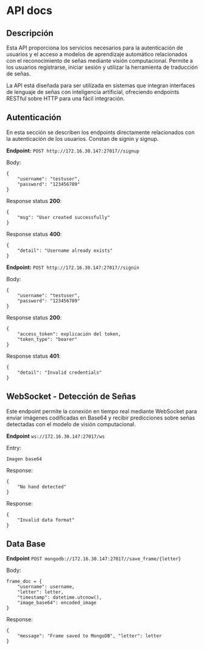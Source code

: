 # API docs

## Descripción

Esta API proporciona los servicios necesarios para la autenticación de usuarios y el acceso a modelos de aprendizaje automático relacionados con el reconocimiento de señas mediante visión computacional. Permite a los usuarios registrarse, iniciar sesión y utilizar la herramienta de traducción de señas. 

La API está diseñada para ser utilizada en sistemas que integran interfaces de lenguaje de señas con inteligencia artificial, ofreciendo endpoints RESTful sobre HTTP para una fácil integración.

## Autenticación

En esta sección se describen los endpoints directamente relacionados con la autenticación de los usuarios. Constan de signin y signup.

**Endpoint:**
`POST http://172.16.30.147:27017//signup`

Body:

    {
        "username": "testuser",
        "password": "123456789"
    }
Response status **200**:

    {
        "msg": "User created successfully"
    }
Response status **400**:

    {
        "detail": "Username already exists"
    }
**Endpoint:**
`POST http://172.16.30.147:27017//signin`

Body:

    {
        "username": "testuser",
        "password": "123456789"
    }
Response status **200**:

    {
        "access_token": explicación del token,
        "token_type": "bearer"
    }
Response status **401**:

    {
        "detail": "Invalid credentials"
    }


## WebSocket - Detección de Señas

Este endpoint permite la conexión en tiempo real mediante WebSocket para enviar imágenes codificadas en Base64 y recibir predicciones sobre señas detectadas con el modelo de visión computacional.

**Endpoint**
`ws://172.16.30.147:27017/ws`

Entry:

    Imagen base64
Response:

    {
        "No hand detected"
    }
Response:

    {
        "Invalid data format"
    }

## Data Base

**Endpoint**
`POST mongodb://172.16.30.147:27017//save_frame/{letter}`

Body:

    frame_doc = {
        "username": username,
        "letter": letter,
        "timestamp": datetime.utcnow(),
        "image_base64": encoded_image
    }
Response:

    {
        "message": "Frame saved to MongoDB", "letter": letter
    }
